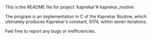 This is the README file for project 'kaprekar'# kaprekar_routine

The program is an implementation in C of the Kaprekar Routine, which
ultimately produces Kaprekar's constant, 6174, within seven iterations.

Feel free to report any bugs or inefficiencies.
